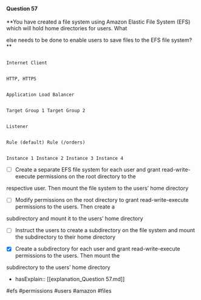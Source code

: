 #### Question  57


**You have created a file system using Amazon Elastic File System (EFS) which will hold home directories for users. What

else needs to be done to enable users to save files to the EFS file system?**


```

Internet Client

```


```

HTTP, HTTPS

```


```

Application Load Balancer

```


```

Target Group 1 Target Group 2

```


```

Listener

```


```

Rule (default) Rule (/orders)

```


```

Instance 1 Instance 2 Instance 3 Instance 4

```


- [ ] Create a separate EFS file system for each user and grant read-write-execute permissions on the root directory to the

respective user. Then mount the file system to the users’ home directory


- [ ] Modify permissions on the root directory to grant read-write-execute permissions to the users. Then create a

subdirectory and mount it to the users’ home directory


- [ ] Instruct the users to create a subdirectory on the file system and mount the subdirectory to their home directory


- [x] Create a subdirectory for each user and grant read-write-execute permissions to the users. Then mount the

subdirectory to the users’ home directory



- hasExplain:: [[explanation_Question  57.md]]

#efs #permissions #users #amazon #files 